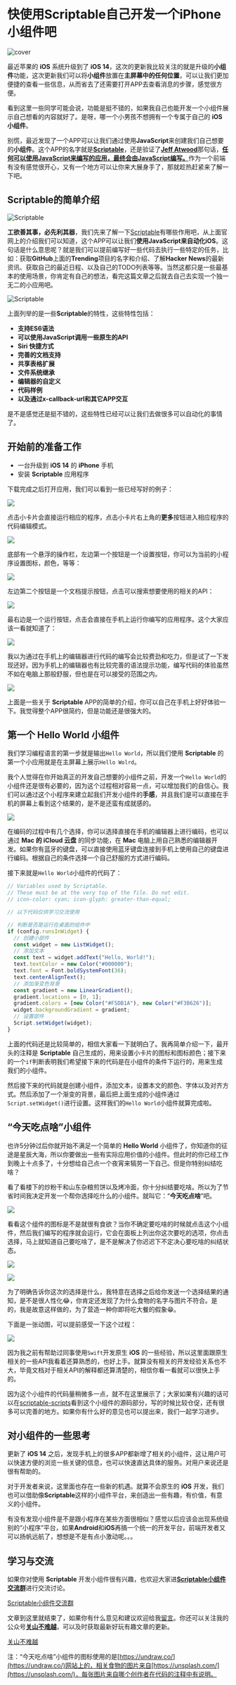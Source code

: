 # 快使用Scriptable自己开发一个iPhone小组件吧

![cover](./images/cover.png)

最近苹果的 **iOS** 系统升级到了 **iOS 14**，这次的更新我比较关注的就是升级的**小组件**功能，这次更新我们可以将**小组件**放置在**主屏幕中的任何位置**，可以让我们更加便捷的查看一些信息，从而省去了还需要打开APP去查看消息的步骤，感觉很方便。

看到这里一些同学可能会说，功能是挺不错的，如果我自己也能开发一个小组件展示自己想看的内容就好了。是呀，哪一个小男孩不想拥有一个专属于自己的 **iOS 小组件**。

别慌，最近发现了一个APP可以让我们通过使用**JavaScript**来创建我们自己想要的**小组件**。这个APP的名字就是[**Scriptable**](https://scriptable.app/)，还是验证了[**Jeff Atwood**](https://blog.codinghorror.com/about-me/)那句话，[**任何可以使用JavaScript来编写的应用，最终会由JavaScript编写。**](https://blog.codinghorror.com/the-principle-of-least-power/)作为一个前端有没有感觉很开心，又有一个地方可以让你来大展身手了，那就趁热赶紧来了解一下吧。

## Scriptable的简单介绍

![Scriptable](./images/1.jpg)

**工欲善其事，必先利其器**，我们先来了解一下[Scriptable](https://scriptable.app/)有哪些作用吧，从上面官网上的介绍我们可以知道，这个APP可以让我们**使用JavaScript来自动化iOS**。这句话是什么意思呢？就是我们可以提前编写好一些代码去执行一些特定的任务，比如：获取**GitHub**上面的**Trending**项目的名字和介绍、了解**Hacker News**的最新资讯、获取自己的最近日程、以及自己的TODO列表等等。当然这都只是一些最基本的使用场景，你肯定有自己的想法，看完这篇文章之后就去自己去实现一个独一无二的小应用吧。

![Scriptable](./images/2.jpg)


上面列举的是一些**Scriptable**的特性，这些特性包括：

+ **支持ES6语法**
+ **可以使用JavaScript调用一些原生的API**
+ **Siri 快捷方式**
+ **完善的文档支持**
+ **共享表格扩展**
+ **文件系统继承**
+ **编辑器的自定义**
+ **代码样例**
+ **以及通过x-callback-url和其它APP交互**

是不是感觉还是挺不错的，这些特性已经可以让我们去做很多可以自动化的事情了。

## 开始前的准备工作

+ 一台升级到 **iOS 14** 的 **iPhone** 手机
+ 安装 **Scriptable** 应用程序

下载完成之后打开应用，我们可以看到一些已经写好的例子：

![](./images/4.png)

点击小卡片会直接运行相应的程序，点击小卡片右上角的**更多**按钮进入相应程序的代码编辑模式。

![](./images/5.png)

底部有一个悬浮的操作栏，左边第一个按钮是一个设置按钮，你可以为当前的小程序设置图标，颜色，等等：

![](./images/6.png)

左边第二个按钮是一个文档提示按钮，点击可以搜索想要使用的相关的API：

![](./images/7.png)

最右边是一个运行按钮，点击会直接在手机上运行你编写的应用程序。这个大家应该一看就知道了：

![](./images/8.png)

我以为通过在手机上的编辑器进行代码的编写会比较费劲和吃力，但是试了一下发现还好。因为手机上的编辑器也有比较完善的语法提示功能，编写代码的体验虽然不如在电脑上那般舒服，但也是在可以接受的范围之内。

![](./images/9.png)

上面是一些关于 **Scriptable** APP的简单的介绍，你可以自己在手机上好好体验一下。我觉得整个APP很简约，但是功能还是很强大的。

## 第一个 Hello World 小组件

我们学习编程语言的第一步就是输出`Hello World`，所以我们使用 **Scriptable** 的第一个小应用就是在主屏幕上展示`Hello Wolrd`。

我个人觉得在你开始真正的开发自己想要的小组件之前，开发一个`Hello World`的小组件还是很有必要的，因为这个过程相对容易一点，可以增加我们的自信心。我们可以通过这个小程序来建立起我们开发小组件的**手感**，并且我们是可以直接在手机的屏幕上看到这个结果的，是不是还蛮有成就感的。

![](./images/10.png)

在编码的过程中有几个选择，你可以选择直接在手机的编辑器上进行编码，也可以通过 **Mac 的 iCloud 云盘** 的同步功能，在 **Mac** 电脑上用自己熟悉的编辑器开发。如果你有蓝牙的键盘，可以直接使用蓝牙键盘连接到手机上使用自己的键盘进行编码。根据自己的条件选择一个自己舒服的方式进行编码。

接下来就是`Hello World`小组件的代码了：

```javascript
// Variables used by Scriptable.
// These must be at the very top of the file. Do not edit.
// icon-color: cyan; icon-glyph: greater-than-equal;

// 以下代码仅供学习交流使用

// 判断是否是运行在桌面的组件中
if (config.runsInWidget) {
  // 创建小部件
  const widget = new ListWidget();
  // 添加文本
  const text = widget.addText("Hello, World!");
  text.textColor = new Color("#000000");
  text.font = Font.boldSystemFont(36);
  text.centerAlignText();
  // 添加渐变色背景
  const gradient = new LinearGradient();
  gradient.locations = [0, 1];
  gradient.colors = [new Color("#F5DB1A"), new Color("#F3B626")];
  widget.backgroundGradient = gradient;
  // 设置部件
  Script.setWidget(widget);
}
```

上面的代码还是比较简单的，相信大家看一下就明白了。我再简单介绍一下，最开头的注释是 **Scriptable** 自己生成的，用来设置小卡片的图标和图标颜色；接下来的一个`if`判断表明我们希望接下来的代码是在小组件的条件下运行的，用来生成我们的小组件。

然后接下来的代码就是创建小组件，添加文本，设置本文的颜色、字体以及对齐方式。然后添加了一个渐变的背景，最后把上面生成的小组件通过`Script.setWidget()`进行设置。这样我们的`Hello World`小组件就算完成啦。

## “今天吃点啥”小组件

也许5分钟过后你就开始不满足一个简单的 **Hello World** 小组件了，你知道你的征途是星辰大海，所以你要做出一些有实际应用价值的小组件。但此时的你已经工作到晚上十点多了，十分想给自己点一个夜宵来犒劳一下自己。但是你特别纠结吃啥？

看了看楼下的炒粉干和山东杂粮煎饼以及烤冷面，你十分纠结要吃啥。所以为了节省时间我决定开发一个帮你选择吃什么的小组件。就叫它：“**今天吃点啥**”吧。

![](./images/11.png)

看看这个组件的图标是不是就很有食欲？当你不确定要吃啥的时候就点击这个小组件，然后我们编写的程序就会运行，它会在面板上列出你这次要吃的选项，你点击选择，马上就知道自己要吃啥了，是不是解决了你迟迟下不定决心要吃啥的纠结状态。

![](./images/12.png)

![](./images/13.png)

为了明确告诉你这次的选择是什么，我特意在选择之后给你发送一个选择结果的通知，是不是很人性化😂，你肯定还发现了为什么食物的名字与图片不符合。是的，我是故意这样做的，为了营造一种你即将吃大餐的假象😁。

下面是一张动图，可以提前感受一下这个过程：

![](./images/demonstration.gif)

因为我之前有帮助过同事使用`Swift`开发原生 **iOS** 的一些经验，所以这里面跟原生相关的一些API我看着还算熟悉的，也好上手。就算没有相关的开发经验关系也不大，毕竟文档对于相关API的解释都还算清楚的，相信你看一看就可以很快上手的。

因为这个小组件的代码量稍微多一点，就不在这里展示了；大家如果有兴趣的话可以在[scriptable-scripts](https://github.com/dreamapplehappy/scriptable-scripts)看到这个小组件的源码部分，写的时候比较仓促，还有很多可以完善的地方。如果你有什么好的意见也可以提出来，我们一起学习进步。

## 对小组件的一些思考

更新了 **iOS 14** 之后，发现手机上的很多APP都新增了相关的小组件，这让用户可以快速方便的浏览一些关键的信息，也可以快速直达具体的服务。对用户来说还是很有帮助的。

对于开发者来说，这里面也存在一些新的机遇。就算不会原生的 **iOS** 开发，我们也可以借助像**Scriptable**这样的小组件平台，来创造出一些有趣，有价值，有意义的小组件。

有没有发现小组件是不是跟小程序在某些方面很相似？感觉以后应该会出现系统级别的“小程序”平台，如果**Android**和**iOS**再搞一个统一的开发平台，前端开发者又可以扬帆远航了，想想是不是有点小激动呢。。。

## 学习与交流

如果你对使用 **Scriptable** 开发小组件很有兴趣，也欢迎大家进[**Scriptable小组件交流群**](./images/wechat-group.jpg)进行交流讨论。

[Scriptable小组件交流群](./images/wechat-group.jpg)

文章到这里就结束了，如果你有什么意见和建议欢迎给我[留言](https://github.com/dreamapplehappy/blog/issues/16)。你还可以关注我的公众号[**关山不难越**](../../../resource/images/official-account.png)，可以及时获取最新好玩有趣文章的更新。

[关山不难越](../../../resource/images/official-account.png)

注：“今天吃点啥”小组件的图标使用的是[https://undraw.co/](https://undraw.co/)网站上的，相关食物的图片来自[https://unsplash.com/](https://unsplash.com/)，每张图片来自哪个创作者在代码的注释中有说明。
